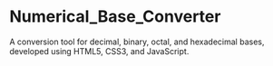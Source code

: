 # Numerical_Base_Converter
A conversion tool for decimal, binary, octal, and hexadecimal bases, developed using HTML5, CSS3, and JavaScript.
